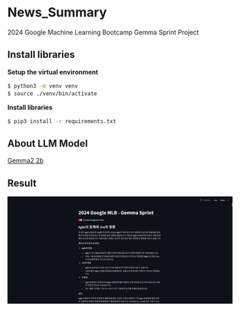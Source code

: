 # News_Summary
2024 Google Machine Learning Bootcamp Gemma Sprint Project


## Install libraries
**Setup the virtual environment**
```bash
$ python3 -m venv venv
$ source ./venv/bin/activate
```

**Install libraries**
```bash
$ pip3 install -r requirements.txt
```

## About LLM Model
[Gemma2 2b](https://huggingface.co/google/gemma-2-2b)


## Result
![result image](/docs/result.png)
